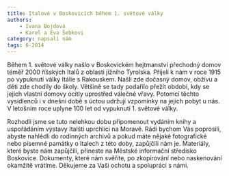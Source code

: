 ```yaml
---
title: Italové v Boskovicích během 1. světové války
authors:
    - Ivana Bojdová
    - Karel a Eva Šebkovi
category: napsali nám
tags: 6-2014
---
```


Během 1. světové války našlo v Boskovickém hejtmanství přechodný domov téměř 2000 říšských Italů z oblasti jižního Tyrolska. Přijeli k nám v roce 1915 po vypuknutí války Itálie s Rakouskem. Našli zde dočasný domov, obživu a děti zde chodily do školy. Většině se tady podařilo přežít období, kdy se jejich vlastní domovy ocitly uprostřed válečné vřavy. Potomci těchto vysídlenců i v dnešní době s úctou udržují vzpomínky na jejich pobyt u nás.
V letošním roce uplyne 100 let od vypuknutí 1. světové války.

Rozhodli jsme se tuto nelehkou dobu připomenout vydáním knihy a uspořádáním výstavy Italští uprchlíci na Moravě. Rádi bychom Vás poprosili, abyste nahlédli do rodinných archivů a pokud máte nějaké fotografické nebo písemné památky o Italech z této doby, zapůjčili nám je. Materiály, které byste nám zapůjčili, přineste na Městské informační středisko Boskovice. Dokumenty, které nám svěříte, po zkopírování nebo naskenování okamžitě vrátíme.
Děkujeme za Vaši ochotu a spolupráci s námi.